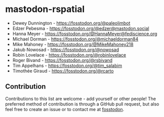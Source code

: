 # mastodon-rspatial

- Dewey Dunnington - https://fosstodon.org/@paleolimbot
- Edzer Pebesma - https://fosstodon.org/@edzer@mastodon.social
- Hanna Meyer - https://fosstodon.org/@HannaMeyer@fediscience.org
- Michael Dorman - https://fosstodon.org/@michaeldorman84
- Mike Mahoney - https://fosstodon.org/@MikeMahoney218
- Jakub Nowosad - https://fosstodon.org/@nowosad
- Robin Lovelace - https://fosstodon.org/@robinlovelace
- Roger Bivand - https://fosstodon.org/@rsbivand
- Tim Appelhans - https://fosstodon.org/@tim_salabim
- Timothée Giraud - https://fosstodon.org/@rcarto


## Contribution

Contributions to this list are welcome - add yourself or other people!
The preferred method of contribution is through a GitHub pull request, but also feel free to create an issue or to contact me at [fosstodon](https://fosstodon.org/@nowosad).
